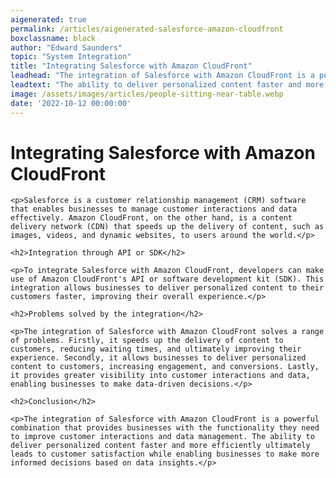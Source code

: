 ```yaml
---
aigenerated: true
permalink: /articles/aigenerated-salesforce-amazon-cloudfront
boxclassname: black
author: "Edward Saunders"
topic: "System Integration"
title: "Integrating Salesforce with Amazon CloudFront"
leadhead: "The integration of Salesforce with Amazon CloudFront is a powerful combination that provides businesses with the functionality they need to improve customer interactions and data management"
leadtext: "The ability to deliver personalized content faster and more efficiently ultimately leads to customer satisfaction while enabling businesses to make more informed decisions based on data insights."
image: /assets/images/articles/people-sitting-near-table.webp
date: '2022-10-12 00:00:00'
---
```

<div class="arttext">	<h1>Integrating Salesforce with Amazon CloudFront</h1>

	<p>Salesforce is a customer relationship management (CRM) software that enables businesses to manage customer interactions and data effectively. Amazon CloudFront, on the other hand, is a content delivery network (CDN) that speeds up the delivery of content, such as images, videos, and dynamic websites, to users around the world.</p>

	<h2>Integration through API or SDK</h2>

	<p>To integrate Salesforce with Amazon CloudFront, developers can make use of Amazon CloudFront's API or software development kit (SDK). This integration allows businesses to deliver personalized content to their customers faster, improving their overall experience.</p>

	<h2>Problems solved by the integration</h2>

	<p>The integration of Salesforce with Amazon CloudFront solves a range of problems. Firstly, it speeds up the delivery of content to customers, reducing waiting times, and ultimately improving their experience. Secondly, it allows businesses to deliver personalized content to customers, increasing engagement, and conversions. Lastly, it provides greater visibility into customer interactions and data, enabling businesses to make data-driven decisions.</p>

	<h2>Conclusion</h2>

	<p>The integration of Salesforce with Amazon CloudFront is a powerful combination that provides businesses with the functionality they need to improve customer interactions and data management. The ability to deliver personalized content faster and more efficiently ultimately leads to customer satisfaction while enabling businesses to make more informed decisions based on data insights.</p>

</div>